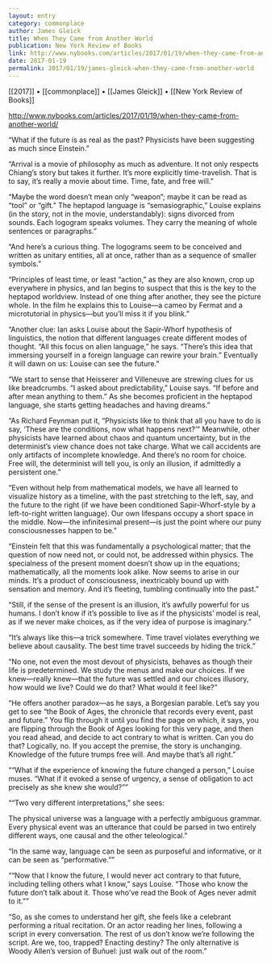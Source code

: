 ```yaml
---
layout: entry
category: commonplace
author: James Gleick
title: When They Came from Another World
publication: New York Review of Books
link: http://www.nybooks.com/articles/2017/01/19/when-they-came-from-another-world/
date: 2017-01-19
permalink: 2017/01/19/james-gleick-when-they-came-from-another-world
---
```


[[2017]] • [[commonplace]] • [[James Gleick]] • [[New York Review of Books]] 

http://www.nybooks.com/articles/2017/01/19/when-they-came-from-another-world/

“What if the future is as real as the past? Physicists have been suggesting as much since Einstein.”

“Arrival is a movie of philosophy as much as adventure. It not only respects Chiang’s story but takes it further. It’s more explicitly time-travelish. That is to say, it’s really a movie about time. Time, fate, and free will.”

“Maybe the word doesn’t mean only “weapon”; maybe it can be read as “tool” or “gift.” The heptapod language is “semasiographic,” Louise explains (in the story, not in the movie, understandably): signs divorced from sounds. Each logogram speaks volumes. They carry the meaning of whole sentences or paragraphs.”

“And here’s a curious thing. The logograms seem to be conceived and written as unitary entities, all at once, rather than as a sequence of smaller symbols.”

“Principles of least time, or least “action,” as they are also known, crop up everywhere in physics, and Ian begins to suspect that this is the key to the heptapod worldview. Instead of one thing after another, they see the picture whole. In the film he explains this to Louise—a cameo by Fermat and a microtutorial in physics—but you’ll miss it if you blink.”

“Another clue: Ian asks Louise about the Sapir-Whorf hypothesis of linguistics, the notion that different languages create different modes of thought. “All this focus on alien language,” he says. “There’s this idea that immersing yourself in a foreign language can rewire your brain.” Eventually it will dawn on us: Louise can see the future.”

“We start to sense that Heisserer and Villeneuve are strewing clues for us like breadcrumbs. “I asked about predictability,” Louise says. “If before and after mean anything to them.” As she becomes proficient in the heptapod language, she starts getting headaches and having dreams.”

“As Richard Feynman put it, “Physicists like to think that all you have to do is say, ‘These are the conditions, now what happens next?’” Meanwhile, other physicists have learned about chaos and quantum uncertainty, but in the determinist’s view chance does not take charge. What we call accidents are only artifacts of incomplete knowledge. And there’s no room for choice. Free will, the determinist will tell you, is only an illusion, if admittedly a persistent one.”

“Even without help from mathematical models, we have all learned to visualize history as a timeline, with the past stretching to the left, say, and the future to the right (if we have been conditioned Sapir-Whorf-style by a left-to-right written language). Our own lifespans occupy a short space in the middle. Now—the infinitesimal present—is just the point where our puny consciousnesses happen to be.”

“Einstein felt that this was fundamentally a psychological matter; that the question of now need not, or could not, be addressed within physics. The specialness of the present moment doesn’t show up in the equations; mathematically, all the moments look alike. Now seems to arise in our minds. It’s a product of consciousness, inextricably bound up with sensation and memory. And it’s fleeting, tumbling continually into the past.”

“Still, if the sense of the present is an illusion, it’s awfully powerful for us humans. I don’t know if it’s possible to live as if the physicists’ model is real, as if we never make choices, as if the very idea of purpose is imaginary.”

“It’s always like this—a trick somewhere. Time travel violates everything we believe about causality. The best time travel succeeds by hiding the trick.”

“No one, not even the most devout of physicists, behaves as though their life is predetermined. We study the menus and make our choices. If we knew—really knew—that the future was settled and our choices illusory, how would we live? Could we do that? What would it feel like?”

“He offers another paradox—as he says, a Borgesian parable. Let’s say you get to see “the Book of Ages, the chronicle that records every event, past and future.” You flip through it until you find the page on which, it says, you are flipping through the Book of Ages looking for this very page, and then you read ahead, and decide to act contrary to what is written. Can you do that? Logically, no. If you accept the premise, the story is unchanging. Knowledge of the future trumps free will. And maybe that’s all right.”

““What if the experience of knowing the future changed a person,” Louise muses. “What if it evoked a sense of urgency, a sense of obligation to act precisely as she knew she would?””

““Two very different interpretations,” she sees:

The physical universe was a language with a perfectly ambiguous grammar. Every physical event was an utterance that could be parsed in two entirely different ways, one causal and the other teleological.”

“In the same way, language can be seen as purposeful and informative, or it can be seen as “performative.””

““Now that I know the future, I would never act contrary to that future, including telling others what I know,” says Louise. “Those who know the future don’t talk about it. Those who’ve read the Book of Ages never admit to it.””

“So, as she comes to understand her gift, she feels like a celebrant performing a ritual recitation. Or an actor reading her lines, following a script in every conversation. The rest of us don’t know we’re following the script. Are we, too, trapped? Enacting destiny? The only alternative is Woody Allen’s version of Buñuel: just walk out of the room.”

